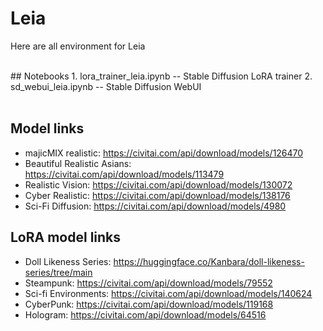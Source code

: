 # Leia  

Here are all environment for Leia  

<br>
## Notebooks  
1. lora_trainer_leia.ipynb -- Stable Diffusion LoRA trainer
2. sd_webui_leia.ipynb -- Stable Diffusion WebUI
<br>
<br>

  
## Model links  
- majicMIX realistic: https://civitai.com/api/download/models/126470  
- Beautiful Realistic Asians: https://civitai.com/api/download/models/113479
- Realistic Vision: https://civitai.com/api/download/models/130072
- Cyber Realistic: https://civitai.com/api/download/models/138176
- Sci-Fi Diffusion: https://civitai.com/api/download/models/4980

## LoRA model links  
- Doll Likeness Series: https://huggingface.co/Kanbara/doll-likeness-series/tree/main  
- Steampunk: https://civitai.com/api/download/models/79552  
- Sci-fi Environments: https://civitai.com/api/download/models/140624  
- CyberPunk: https://civitai.com/api/download/models/119168
- Hologram: https://civitai.com/api/download/models/64516
